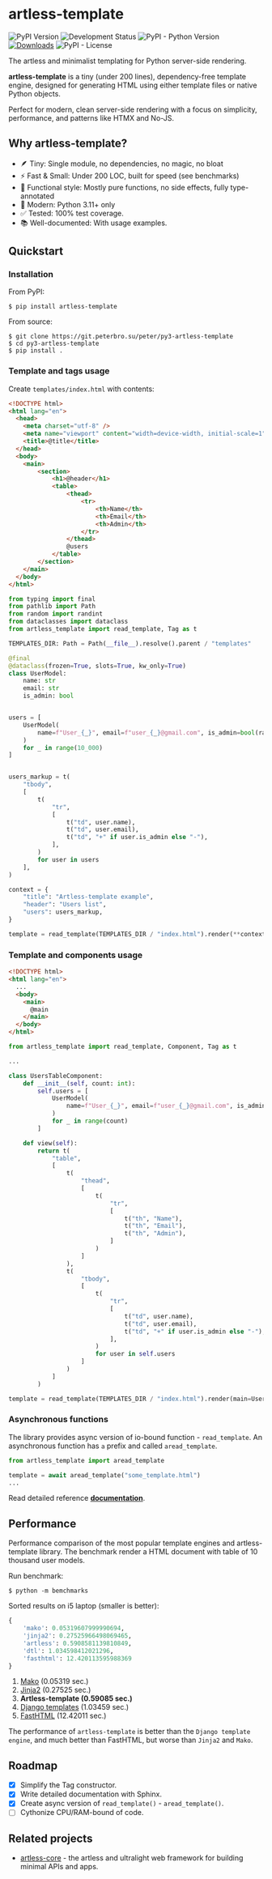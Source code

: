 # artless-template

![PyPI Version](https://img.shields.io/pypi/v/artless-template)
![Development Status](https://img.shields.io/badge/status-3%20--%20Alpha-orange)
![PyPI - Python Version](https://img.shields.io/pypi/pyversions/artless-template)
[![Downloads](https://static.pepy.tech/badge/artless-template)](https://pepy.tech/project/artless-template)
![PyPI - License](https://img.shields.io/pypi/l/artless-template)

The artless and minimalist templating for Python server-side rendering.

**artless-template** is a tiny (under 200 lines), dependency-free template engine, designed for generating HTML using either template files or native Python objects.

Perfect for modern, clean server-side rendering with a focus on simplicity, performance, and patterns like HTMX and No-JS.

## Why artless-template?

* 🪶 Tiny: Single module, no dependencies, no magic, no bloat
* ⚡ Fast & Small: Under 200 LOC, built for speed (see benchmarks)
* 🧹 Functional style: Mostly pure functions, no side effects, fully type-annotated
* 🐍 Modern: Python 3.11+ only
* ✅ Tested: 100% test coverage.
* 📚 Well-documented: With usage examples.

## Quickstart

### Installation

From PyPI:

``` console
$ pip install artless-template
```

From source:

``` console
$ git clone https://git.peterbro.su/peter/py3-artless-template
$ cd py3-artless-template
$ pip install .
```

### Template and tags usage

Create `templates/index.html` with contents:

``` html
<!DOCTYPE html>
<html lang="en">
  <head>
    <meta charset="utf-8" />
    <meta name="viewport" content="width=device-width, initial-scale=1" />
    <title>@title</title>
  </head>
  <body>
    <main>
        <section>
            <h1>@header</h1>
            <table>
                <thead>
                    <tr>
                        <th>Name</th>
                        <th>Email</th>
                        <th>Admin</th>
                    </tr>
                </thead>
                @users
            </table>
        </section>
    </main>
  </body>
</html>
```

``` python
from typing import final
from pathlib import Path
from random import randint
from dataclasses import dataclass
from artless_template import read_template, Tag as t

TEMPLATES_DIR: Path = Path(__file__).resolve().parent / "templates"

@final
@dataclass(frozen=True, slots=True, kw_only=True)
class UserModel:
    name: str
    email: str
    is_admin: bool


users = [
    UserModel(
        name=f"User_{_}", email=f"user_{_}@gmail.com", is_admin=bool(randint(0, 1))
    )
    for _ in range(10_000)
]


users_markup = t(
    "tbody",
    [
        t(
            "tr",
            [
                t("td", user.name),
                t("td", user.email),
                t("td", "+" if user.is_admin else "-"),
            ],
        )
        for user in users
    ],
)

context = {
    "title": "Artless-template example",
    "header": "Users list",
    "users": users_markup,
}

template = read_template(TEMPLATES_DIR / "index.html").render(**context)
```

### Template and components usage

``` html
<!DOCTYPE html>
<html lang="en">
  ...
  <body>
    <main>
      @main
    </main>
  </body>
</html>
```

``` python
from artless_template import read_template, Component, Tag as t

...

class UsersTableComponent:
    def __init__(self, count: int):
        self.users = [
            UserModel(
                name=f"User_{_}", email=f"user_{_}@gmail.com", is_admin=bool(randint(0, 1))
            )
            for _ in range(count)
        ]

    def view(self):
        return t(
            "table",
            [
                t(
                    "thead",
                    [
                        t(
                            "tr",
                            [
                                t("th", "Name"),
                                t("th", "Email"),
                                t("th", "Admin"),
                            ]
                        )
                    ]
                ),
                t(
                    "tbody",
                    [
                        t(
                            "tr",
                            [
                                t("td", user.name),
                                t("td", user.email),
                                t("td", "+" if user.is_admin else "-"),
                            ],
                        )
                        for user in self.users
                    ]
                )
            ]
        )

template = read_template(TEMPLATES_DIR / "index.html").render(main=UsersTableComponent(100500))
```

### Asynchronous functions

The library provides async version of io-bound function - `read_template`. An asynchronous function has `a` prefix and called `aread_template`.

``` python
from artless_template import aread_template

template = await aread_template("some_template.html")
...
```

Read detailed reference **[documentation](https://pages.peterbro.su/py3-artless-template/reference.html)**.

## Performance

Performance comparison of the most popular template engines and artless-template library.
The benchmark render a HTML document with table of 10 thousand user models.

Run benchmark:

``` shellsession
$ python -m bemchmarks
```

Sorted results on i5 laptop (smaller is better):

``` python
{
    'mako': 0.05319607999990694,
    'jinja2': 0.27525966498069465,
    'artless': 0.5908581139810849,
    'dtl': 1.034598412021296,
    'fasthtml': 12.420113595988369
}
```

1. [Mako](https://www.makotemplates.org/) (0.05319 sec.)
2. [Jinja2](https://jinja.palletsprojects.com/en/3.1.x/) (0.27525 sec.)
3. **Artless-template (0.59085 sec.)**
4. [Django templates](https://docs.djangoproject.com/en/5.0/ref/templates/) (1.03459 sec.)
5. [FastHTML](https://github.com/AnswerDotAI/fasthtml/) (12.42011 sec.)

The performance of `artless-template` is better than the `Django template engine`, and much better than FastHTML, but worse than `Jinja2` and `Mako`.

## Roadmap

- [x] Simplify the Tag constructor.
- [x] Write detailed documentation with Sphinx.
- [x] Create async version of `read_template()` - `aread_template()`.
- [ ] Cythonize CPU/RAM-bound of code.

## Related projects

* [artless-core](https://pypi.org/project/artless-core/) - the artless and ultralight web framework for building minimal APIs and apps.
